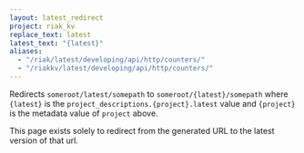 ```yaml
---
layout: latest_redirect
project: riak_kv
replace_text: latest
latest_text: "{latest}"
aliases:
  - "/riak/latest/developing/api/http/counters/"
  - "/riakkv/latest/developing/api/http/counters/"
---
```


Redirects `someroot/latest/somepath` to `someroot/{latest}/somepath` 
where `{latest}` is the `project_descriptions.{project}.latest` value
and `{project}` is the metadata value of `project` above.

This page exists solely to redirect from the generated URL to the latest version of
that url.


